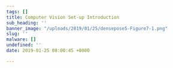 ```yaml
---
tags: []
title: Computer Vision Set-up Introduction
sub_heading: ''
banner_image: "/uploads/2019/01/25/densepose5-Figure7-1.png"
slug: ''
malware: []
undefined: ''
date: 2019-01-25 08:00:45 +0000

---
```


